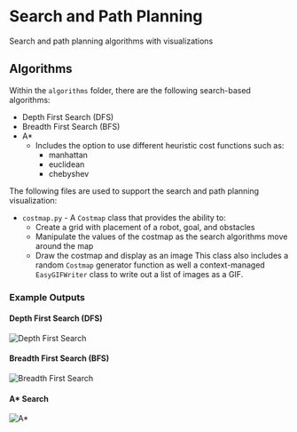 # Search and Path Planning
Search and path planning algorithms with visualizations

## Algorithms

Within the `algorithms` folder, there are the following search-based algorithms:

- Depth First Search (DFS)
- Breadth First Search (BFS)
- A*
  - Includes the option to use different heuristic cost functions such as:
    - manhattan
    - euclidean
    - chebyshev

The following files are used to support the search and path planning visualization:

- `costmap.py` - A `Costmap` class that provides the ability to:
  - Create a grid with placement of a robot, goal, and obstacles
  - Manipulate the values of the costmap as the search algorithms move around the map
  - Draw the costmap and display as an image
This class also includes a random `Costmap` generator function as well a
context-managed `EasyGIFWriter` class to write out a list of images as a GIF.

### Example Outputs

#### Depth First Search (DFS)
![Depth First Search](gifs/dfs.gif)

#### Breadth First Search (BFS)
![Breadth First Search](gifs/bfs.gif)

#### A* Search
![A*](gifs/astar.gif)

